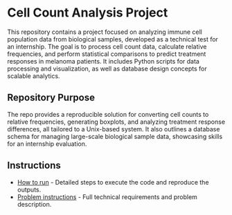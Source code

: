 # Cell Count Analysis Project

This repository contains a project focused on analyzing immune cell population data from biological samples, developed as a technical test for an internship. The goal is to process cell count data, calculate relative frequencies, and perform statistical comparisons to predict treatment responses in melanoma patients. It includes Python scripts for data processing and visualization, as well as database design concepts for scalable analytics.

## Repository Purpose
The repo provides a reproducible solution for converting cell counts to relative frequencies, generating boxplots, and analyzing treatment response differences, all tailored to a Unix-based system. It also outlines a database schema for managing large-scale biological sample data, showcasing skills for an internship evaluation.

## Instructions
- [How to run](./InstructionMaterial/HowtoRun.md) - Detailed steps to execute the code and reproduce the outputs.
- [Problem instructions](./InstructionMaterial/ProblemInstruction.md) - Full technical requirements and problem description.
